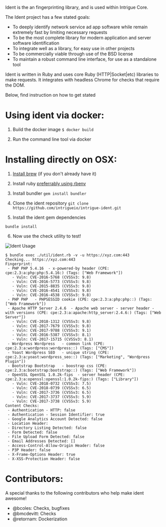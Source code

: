 Ident is the an fingerprinting library, and is used within Intrigue Core. 

The Ident project has a few stated goals: 

 - To deeply identify network service ad app software while remain extremely fast by limiting necessary requests
 - To be the most complete library for modern application and server software identification 
 - To integrate well as a library, for easy use in other projects
 - To be commercially viable through use of the BSD license
 - To maintain a robust command line interface, for use as a standalone tool 

 Ident is written in Ruby and uses core Ruby (HTTP|Socket|etc) libraries to make requests. It integrates with headless Chrome for checks that require the DOM. 

 Below, find instruction on how to get stated


Using ident via docker:
======================
1) Build the docker image 
  `$ docker build `

2) Run the command line tool via docker 



Installing directly on OSX:
===========================
1) [Install brew](https://brew.sh/) (if you don't already have it)

2) Install ruby [preferrably using rbenv](https://github.com/rbenv/rbenv#installation)

3) Install bundler ```gem install bundler```

4) Clone the ident repository ```git clone https://github.com/intrigueio/intrigue-ident.git```

5) Install the ident gem dependencies

```bundle install```

6) Now use the check utility to test!

![Ident Usage](https://api.monosnap.com/file/download?id=FRqxPx7aE3EdQMcpZ9A7YvxskvvuBo)

```
$ bundle exec ./util/ident.rb -v -u https://xyz.com:443
Checking... https://xyz.com:443
Fingerprint:
 - PHP PHP 5.4.16  - x-powered-by header (CPE: cpe:2.3:a:php:php:5.4.16:) (Tags: ["Web Framework"])
   - Vuln: CVE-2016-5768 (CVSSv3: 9.8)
   - Vuln: CVE-2016-5773 (CVSSv3: 9.8)
   - Vuln: CVE-2015-8835 (CVSSv3: 9.8)
   - Vuln: CVE-2016-4541 (CVSSv3: 9.8)
   - Vuln: CVE-2016-4538 (CVSSv3: 9.8)
 - PHP PHP   - PHPSESSID cookie (CPE: cpe:2.3:a:php:php::) (Tags: ["Web Framework"])
 - Apache HTTP Server 2.4.6  - Apache web server - server header - with versions (CPE: cpe:2.3:a:apache:http_server:2.4.6:) (Tags: ["Web Server"])
   - Vuln: CVE-2018-1312 (CVSSv3: 9.8)
   - Vuln: CVE-2017-7679 (CVSSv3: 9.8)
   - Vuln: CVE-2017-9788 (CVSSv3: 9.1)
   - Vuln: CVE-2016-5387 (CVSSv3: 8.1)
   - Vuln: CVE-2017-15715 (CVSSv3: 8.1)
 - Wordpress Wordpress   - common link (CPE: cpe:2.3:a:wordpress:wordpress::) (Tags: ["CMS"])
 - Yoast Wordpress SEO   - unique string (CPE: cpe:2.3:a:yoast:wordpress_seo::) (Tags: ["Marketing", "Wordpress Plugin"])
 - Bootstrap Bootstrap   - boostrap css (CPE: cpe:2.3:a:bootstrap:bootstrap::) (Tags: ["Web Framework"])
 - OpenSSL OpenSSL 1.0.2k-fips  - server header (CPE: cpe:2.3:a:openssl:openssl:1.0.2k-fips:) (Tags: ["Library"])
   - Vuln: CVE-2018-0732 (CVSSv3: 7.5)
   - Vuln: CVE-2018-0739 (CVSSv3: 6.5)
   - Vuln: CVE-2017-3736 (CVSSv3: 6.5)
   - Vuln: CVE-2017-3737 (CVSSv3: 5.9)
   - Vuln: CVE-2017-3738 (CVSSv3: 5.9)
Content Checks:
 - Authentication - HTTP: false
 - Authentication - Session Identifier: true
 - Google Analytics Account Detected: false
 - Location Header: 
 - Directory Listing Detected: false
 - Form Detected: false
 - File Upload Form Detected: false
 - Email Addresses Detected: []
 - Access-Control-Allow-Origin Header: false
 - P3P Header: false
 - X-Frame-Options Header: true
 - X-XSS-Protection Header: false
```

Contributors:
=============

A special thanks to the following contributors who help make ident awesome!
 - @bcoles: Checks, bugfixes
 - @bmcdevitt: Checks
 - @retornam: Dockerization